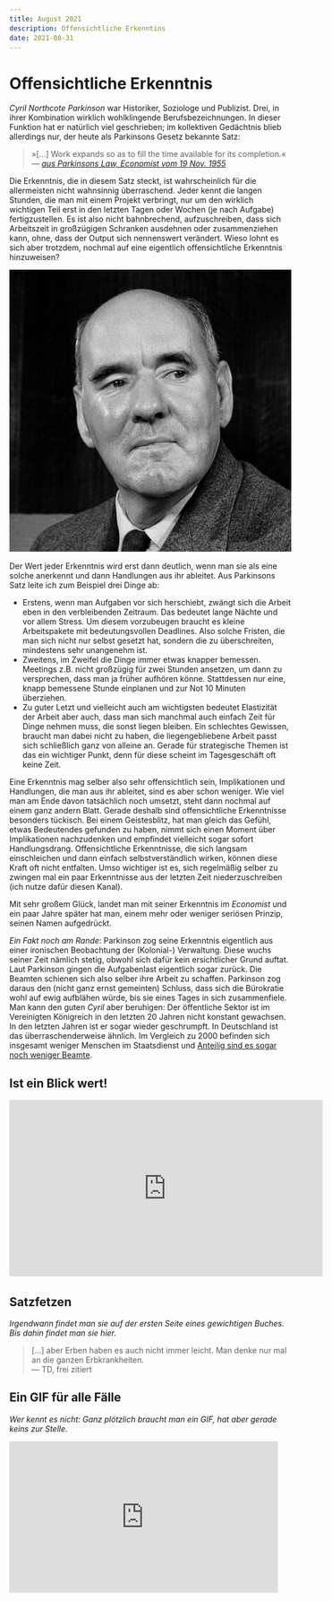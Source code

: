 ```yaml
---
title: August 2021
description: Offensichtliche Erkenntins
date: 2021-08-31
---
```


# Offensichtliche Erkenntnis

_Cyril Northcote Parkinson_ war Historiker, Soziologe und Publizist. Drei, in ihrer Kombination wirklich wohlklingende Berufsbezeichnungen. In dieser Funktion hat er natürlich viel geschrieben; im kollektiven Gedächtnis blieb allerdings nur, der heute als Parkinsons Gesetz bekannte Satz:

> »[...] Work expands so as to fill the time available for its completion.«
> _— [aus Parkinsons Law, Economist vom 19 Nov. 1955](https://www.economist.com/news/1955/11/19/parkinsons-law)_

Die Erkenntnis, die in diesem Satz steckt, ist wahrscheinlich für die allermeisten nicht wahnsinnig überraschend. Jeder kennt die langen Stunden, die man mit einem Projekt verbringt, nur um den wirklich wichtigen Teil erst in den letzten Tagen oder Wochen (je nach Aufgabe) fertigzustellen. Es ist also nicht bahnbrechend, aufzuschreiben, dass sich Arbeitszeit in großzügigen Schranken ausdehnen oder zusammenziehen kann, ohne, dass der Output sich nennenswert verändert. Wieso lohnt es sich aber trotzdem, nochmal auf eine eigentlich offensichtliche Erkenntnis hinzuweisen?

![01.jpg](01.jpg)

Der Wert jeder Erkenntnis wird erst dann deutlich, wenn man sie als eine solche anerkennt und dann Handlungen aus ihr ableitet. Aus Parkinsons Satz leite ich zum Beispiel drei Dinge ab:

- Erstens, wenn man Aufgaben vor sich herschiebt, zwängt sich die Arbeit eben in den verbleibenden Zeitraum. Das bedeutet lange Nächte und vor allem Stress. Um diesem vorzubeugen braucht es kleine Arbeitspakete mit bedeutungsvollen Deadlines. Also solche Fristen, die man sich nicht nur selbst gesetzt hat, sondern die zu überschreiten, mindestens sehr unangenehm ist.
- Zweitens, im Zweifel die Dinge immer etwas knapper bemessen. Meetings z.B. nicht großzügig für zwei Stunden ansetzen, um dann zu versprechen, dass man ja früher aufhören könne. Stattdessen nur eine, knapp bemessene Stunde einplanen und zur Not 10 Minuten überziehen.
- Zu guter Letzt und vielleicht auch am wichtigsten bedeutet Elastizität der Arbeit aber auch, dass man sich manchmal auch einfach Zeit für Dinge nehmen muss, die sonst liegen bleiben. Ein schlechtes Gewissen, braucht man dabei nicht zu haben, die liegengebliebene Arbeit passt sich schließlich ganz von alleine an. Gerade für strategische Themen ist das ein wichtiger Punkt, denn für diese scheint im Tagesgeschäft oft keine Zeit.

Eine Erkenntnis mag selber also sehr offensichtlich sein, Implikationen und Handlungen, die man aus ihr ableitet, sind es aber schon weniger. Wie viel man am Ende davon tatsächlich noch umsetzt, steht dann nochmal auf einem ganz andern Blatt. Gerade deshalb sind offensichtliche Erkenntnisse besonders tückisch. Bei einem Geistesblitz, hat man gleich das Gefühl, etwas Bedeutendes gefunden zu haben, nimmt sich einen Moment über Implikationen nachzudenken und empfindet vielleicht sogar sofort Handlungsdrang. Offensichtliche Erkenntnisse, die sich langsam einschleichen und dann einfach selbstverständlich wirken, können diese Kraft oft nicht entfalten. Umso wichtiger ist es, sich regelmäßig selber zu zwingen mal ein paar Erkenntnisse aus der letzten Zeit niederzuschreiben (ich nutze dafür diesen Kanal).

Mit sehr großem Glück, landet man mit seiner Erkenntnis im _Economist_ und ein paar Jahre später hat man, einem mehr oder weniger seriösen Prinzip, seinen Namen aufgedrückt.

_Ein Fakt noch am Rande_: Parkinson zog seine Erkenntnis eigentlich aus einer ironischen Beobachtung der (Kolonial-) Verwaltung. Diese wuchs seiner Zeit nämlich stetig, obwohl sich dafür kein ersichtlicher Grund auftat. Laut Parkinson gingen die Aufgabenlast eigentlich sogar zurück. Die Beamten schienen sich also selber ihre Arbeit zu schaffen. Parkinson zog daraus den (nicht ganz ernst gemeinten) Schluss, dass sich die Bürokratie wohl auf ewig aufblähen würde, bis sie eines Tages in sich zusammenfiele. Man kann den guten _Cyril_ aber beruhigen: Der öffentliche Sektor ist im Vereinigten Königreich in den letzten 20 Jahren nicht konstant gewachsen. In den letzten Jahren ist er sogar wieder geschrumpft. In Deutschland ist das überraschenderweise ähnlich. Im Vergleich zu 2000 befinden sich insgesamt weniger Menschen im Staatsdienst und [Anteilig sind es sogar noch weniger Beamte](https://de.statista.com/statistik/daten/studie/12910/umfrage/entwicklung-des-personalbestandes-im-oeffentlichen-dienst-in-deutschland/).

## Ist ein Blick wert!

<iframe width="560" height="315" src="https://www.youtube-nocookie.com/embed/fIVPsYH2W8I" title="YouTube video player" frameborder="0" allow="accelerometer; autoplay; clipboard-write; encrypted-media; gyroscope; picture-in-picture" allowfullscreen></iframe>

## Satzfetzen

_Irgendwann findet man sie auf der ersten Seite eines gewichtigen Buches. Bis dahin findet man sie hier._

> [...] aber Erben haben es auch nicht immer leicht. Man denke nur mal an die ganzen Erbkrankheiten.  
> — TD, frei zitiert

## Ein GIF für alle Fälle

_Wer kennt es nicht: Ganz plötzlich braucht man ein GIF, hat aber gerade keins zur Stelle._

<iframe src="https://giphy.com/embed/mgB5tlEKQKkcU" width="480" height="270" frameBorder="0" class="giphy-embed" allowFullScreen></iframe>

